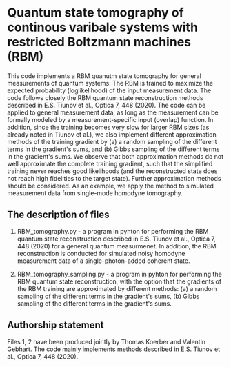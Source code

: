 # Quantum state tomography of continous varibale systems with restricted Boltzmann machines (RBM)
This code implements a RBM quanutm state tomography for general measurements of quantum systems: The RBM is trained to maximize the expected probability (loglikelihood) of the 
input measurement data. The code follows closely the RBM quantum state reconstruction methods described in E.S. Tiunov et al., Optica 7, 448 (2020). 
The code can be applied to general measurement data, as long as the measurement can be formally modeled by a measurement-specific input (overlap) function. 
In addition, since the training becomes very slow for larger RBM sizes (as already noted in Tiunov et al.), we also implement different approximation methods of 
the training gradient by (a) a random sampling of the different terms in the gradient's sums, and (b) Gibbs sampling of the different terms in the gradient's sums. 
We observe that both approximation methods do not well approximate the complete training gradient, such that the simplified training never reaches good likelihoods 
(and the reconstructed state does not reach high fidelities to the target state). Further approximation methods should be considered. 
As an example, we apply the method to simulated measurement data from single-mode homodyne tomography.

The description of files
-------------------------

1. RBM_tomography.py - a program in pyhton for performing the RBM quantum state reconstruction described in E.S. Tiunov et al., Optica 7, 448 (2020) for a general 
quantum measurmenet. In addition, the RBM reconstruction is conducted for simulated noisy homodyne measurement data of a single-photon-added coherent state.

2. RBM_tomography_sampling.py - a program in pyhton for performing the RBM quantum state reconstruction, with the option that the gradients of the RBM training 
are approximated by different methods: (a) a random sampling of the different terms in the gradient's sums, (b) Gibbs sampling of the different terms in the gradient's sums.


Authorship statement
-------------------------
Files 1, 2 have been produced jointly by Thomas Koerber and Valentin Gebhart. The code mainly implements methods described in 
E.S. Tiunov et al., Optica 7, 448 (2020).
